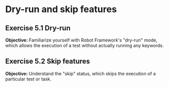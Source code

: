 # Dry-run and skip features

## Exercise 5.1 Dry-run

**Objective:** Familiarize yourself with Robot Framework's "dry-run" mode, which allows the execution of a test without actually running any keywords.

## Exercise 5.2 Skip features

**Objective:** Understand the "skip" status, which skips the execution of a particular test or task.
